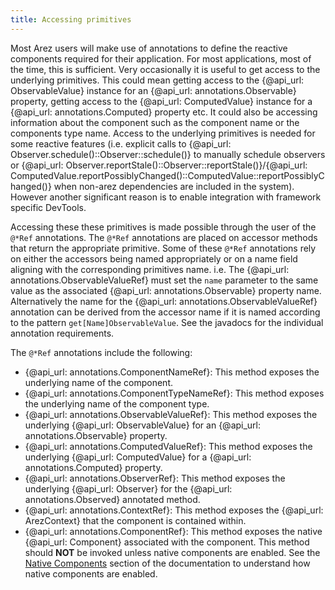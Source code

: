 ```yaml
---
title: Accessing primitives
---
```


Most Arez users will make use of annotations to define the reactive components required for their application.
For most applications, most of the time, this is sufficient. Very occasionally it is useful to get access to the
underlying primitives. This could mean getting access to the {@api_url: ObservableValue} instance for
an {@api_url: annotations.Observable} property, getting access to the {@api_url: ComputedValue} instance for a
{@api_url: annotations.Computed} property etc. It could also be accessing information about the component such
as the component name or the components type name. Access to the underlying primitives is needed for some reactive
features (i.e. explicit calls to {@api_url: Observer.schedule()::Observer::schedule()} to manually schedule
observers or {@api_url: Observer.reportStale()::Observer::reportStale()}/{@api_url: ComputedValue.reportPossiblyChanged()::ComputedValue::reportPossiblyChanged()}
when non-arez dependencies are included in the system). However another significant reason is to enable integration
with framework specific DevTools.

Accessing these these primitives is made possible through the user of the `@*Ref` annotations. The `@*Ref`
annotations are placed on accessor methods that return the appropriate primitive. Some of these `@*Ref` annotations
rely on either the accessors being named appropriately or on a name field aligning with the corresponding
primitives name. i.e. The {@api_url: annotations.ObservableValueRef} must set the `name` parameter to the same value as
the associated {@api_url: annotations.Observable} property name. Alternatively the name for the
{@api_url: annotations.ObservableValueRef} annotation can be derived from the accessor name if it is named according to
the pattern `get[Name]ObservableValue`. See the javadocs for the individual annotation requirements.

The `@*Ref` annotations include the following:

* {@api_url: annotations.ComponentNameRef}: This method exposes the underlying name of the component.
* {@api_url: annotations.ComponentTypeNameRef}: This method exposes the underlying name of the component type.
* {@api_url: annotations.ObservableValueRef}: This method exposes the underlying {@api_url: ObservableValue} for an {@api_url: annotations.Observable} property.
* {@api_url: annotations.ComputedValueRef}: This method exposes the underlying {@api_url: ComputedValue} for a {@api_url: annotations.Computed} property.
* {@api_url: annotations.ObserverRef}: This method exposes the underlying {@api_url: Observer} for the {@api_url: annotations.Observed} annotated method.
* {@api_url: annotations.ContextRef}: This method exposes the {@api_url: ArezContext} that the component is contained within.
* {@api_url: annotations.ComponentRef}: This method exposes the native {@api_url: Component}
  associated with the component. This method should **NOT** be invoked unless native components are enabled. See
  the [Native Components](native_components.md) section of the documentation to understand how native components are enabled.
